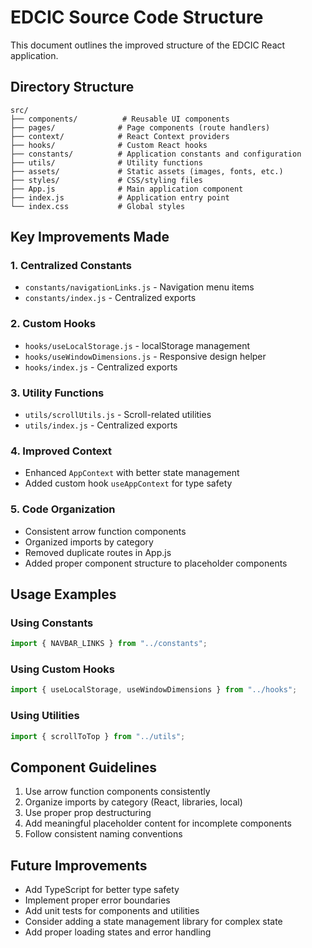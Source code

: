 # EDCIC Source Code Structure

This document outlines the improved structure of the EDCIC React application.

## Directory Structure

```
src/
├── components/          # Reusable UI components
├── pages/              # Page components (route handlers)
├── context/            # React Context providers
├── hooks/              # Custom React hooks
├── constants/          # Application constants and configuration
├── utils/              # Utility functions
├── assets/             # Static assets (images, fonts, etc.)
├── styles/             # CSS/styling files
├── App.js              # Main application component
├── index.js            # Application entry point
└── index.css           # Global styles
```

## Key Improvements Made

### 1. **Centralized Constants**
- `constants/navigationLinks.js` - Navigation menu items
- `constants/index.js` - Centralized exports

### 2. **Custom Hooks**
- `hooks/useLocalStorage.js` - localStorage management
- `hooks/useWindowDimensions.js` - Responsive design helper
- `hooks/index.js` - Centralized exports

### 3. **Utility Functions**
- `utils/scrollUtils.js` - Scroll-related utilities
- `utils/index.js` - Centralized exports

### 4. **Improved Context**
- Enhanced `AppContext` with better state management
- Added custom hook `useAppContext` for type safety

### 5. **Code Organization**
- Consistent arrow function components
- Organized imports by category
- Removed duplicate routes in App.js
- Added proper component structure to placeholder components

## Usage Examples

### Using Constants
```javascript
import { NAVBAR_LINKS } from "../constants";
```

### Using Custom Hooks
```javascript
import { useLocalStorage, useWindowDimensions } from "../hooks";
```

### Using Utilities
```javascript
import { scrollToTop } from "../utils";
```

## Component Guidelines

1. Use arrow function components consistently
2. Organize imports by category (React, libraries, local)
3. Use proper prop destructuring
4. Add meaningful placeholder content for incomplete components
5. Follow consistent naming conventions

## Future Improvements

- Add TypeScript for better type safety
- Implement proper error boundaries
- Add unit tests for components and utilities
- Consider adding a state management library for complex state
- Add proper loading states and error handling 